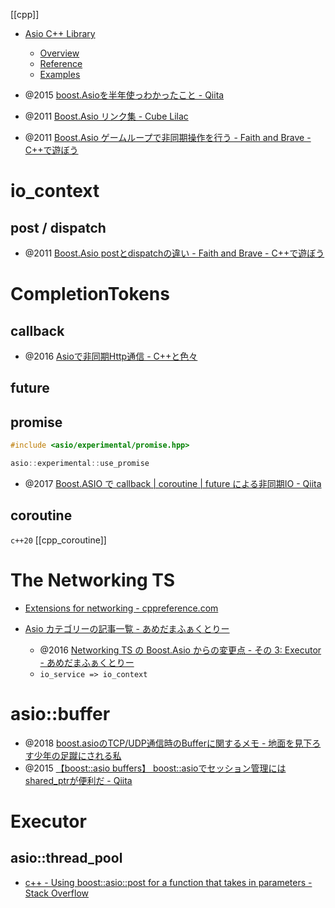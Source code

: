 [[cpp]]

- [Asio C++ Library](https://think-async.com/Asio/)
	- [Overview](https://think-async.com/Asio/asio-1.24.0/doc/asio/overview.html)
	- [Reference](https://think-async.com/Asio/asio-1.24.0/doc/asio/reference.html)
	- [Examples](https://think-async.com/Asio/asio-1.24.0/doc/asio/examples.html)

- @2015 [boost.Asioを半年使っわかったこと - Qiita](https://qiita.com/YukiMiyatake/items/5be12ea35894071d8de1)
- @2011 [Boost.Asio リンク集 - Cube Lilac](https://clown.cube-soft.jp/entry/20110325/1301048795)
- @2011 [Boost.Asio ゲームループで非同期操作を行う - Faith and Brave - C++で遊ぼう](https://faithandbrave.hateblo.jp/entry/20110325/1301036991)

# io_context
## post / dispatch
- @2011 [Boost.Asio postとdispatchの違い - Faith and Brave - C++で遊ぼう](https://faithandbrave.hateblo.jp/entry/20110913/1315895805)

# CompletionTokens
## callback
 - @2016 [Asioで非同期Http通信 - C++と色々](https://nekko1119.hatenablog.com/entry/2016/04/08/051907)

## future 

## promise
```c++
#include <asio/experimental/promise.hpp>

asio::experimental::use_promise
```
- @2017 [Boost.ASIO で callback | coroutine | future による非同期IO - Qiita](https://qiita.com/legokichi/items/3365b25eea13c0f2bb51)

## coroutine
`c++20`
[[cpp_coroutine]]

# The Networking TS
- [Extensions for networking - cppreference.com](https://en.cppreference.com/w/cpp/experimental/networking)

- [Asio カテゴリーの記事一覧 - あめだまふぁくとりー](https://amedama1x1.hatenablog.com/archive/category/Asio)
	- @2016 [Networking TS の Boost.Asio からの変更点 - その 3: Executor - あめだまふぁくとりー](https://amedama1x1.hatenablog.com/entry/2016/08/20/222326)
	- `io_service => io_context`
 
# asio::buffer
- @2018 [boost.asioのTCP/UDP通信時のBufferに関するメモ - 地面を見下ろす少年の足蹴にされる私](https://onihusube.hatenablog.com/entry/2018/05/26/011129)
- @2015 [【boost::asio buffers】 boost::asioでセッション管理にはshared_ptrが便利だ - Qiita](https://qiita.com/YukiMiyatake/items/f4641c54151a18c362f9)

# Executor
## asio::thread_pool
- [c++ - Using boost::asio::post for a function that takes in parameters - Stack Overflow](https://stackoverflow.com/questions/60552069/using-boostasiopost-for-a-function-that-takes-in-parameters)
